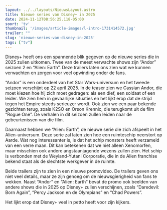 ```yaml
---
layout: ../../layouts/NieuwsLayout.astro
title: Nieuwe series van Disney+ in 2025
date: 2024-11-12T08:56:25.118-05:00
soort: 'tv'
thumbnail: '/images/article-images/l-intro-1731414572.jpg'
trailer: ""
slug: 'nieuwe-series-van-disney-in-2025'
tags: ["tv"]
---
```


Disney+ heeft ons een spannende blik gegeven op de nieuwe series die in 2025
zullen uitkomen. Twee van de meest verwachte shows zijn “Andor” seizoen 2 en
“Alien: Earth”. Deze trailers laten ons zien wat we kunnen verwachten en zorgen
voor veel opwinding onder de fans.

“Andor” is een onderdeel van het Star Wars-universum en het tweede seizoen
verschijnt op 22 april 2025. In de teaser zien we Cassian Andor, die moet kiezen
hoe hij zich moet gedragen: als een dief, een soldaat of een leider. We zien hem
in gevaarlijke situaties en het lijkt erop dat de strijd tegen het Empire steeds
serieuzer wordt. Ook zien we een paar bekende gezichten terug, zoals K2SO en
Orson Krennic, die terugkomt uit de film “Rogue One”. De verhalen in dit seizoen
zullen leiden naar de gebeurtenissen van die film.

Daarnaast hebben we “Alien: Earth”, de nieuwe serie die zich afspeelt in het
Alien-universum. Deze serie zal laten zien hoe een ruimteschip neerstort op
Aarde. Wat nog interessanter is, is dat het schip monsters heeft verzameld van
een verre maan. Dit kan betekenen dat we niet alleen Xenomorfen, maar misschien
ook andere angstaanjagende wezens zullen zien. Het schip is verbonden met de
Weyland-Yutani Corporatie, die in de Alien franchise bekend staat als de
slechtste werkgever in de ruimte.

Beide trailers zijn te zien in een nieuwe promovideo. De trailers geven ons niet
veel details, maar ze zijn genoeg om de nieuwsgierigheid van fans te wekken.
Naast “Andor” en “Alien: Earth” bevat de promo ook beelden van andere shows die
in 2025 op Disney+ zullen verschijnen, zoals “Daredevil: Born Again”, “Percy
Jackson en de Olympians” en “Chad Powers”.

Het lijkt erop dat Disney+ veel in petto heeft voor zijn kijkers.